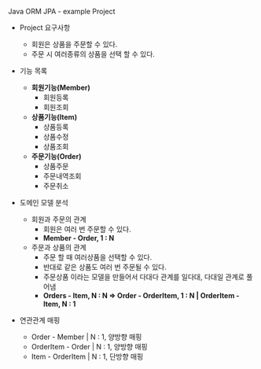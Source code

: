 Java ORM JPA - example Project
- Project 요구사항
  - 회원은 상품을 주문할 수 있다.
  - 주문 시 여러종류의 상품을 선택 할 수 있다.

- 기능 목록
  - **회원기능(Member)**
    - 회원등록
    - 회원조회
  - **상품기능(Item)**
    - 상품등록
    - 상품수정
    - 상품조회
  - **주문기능(Order)**
    - 상품주문
    - 주문내역조회
    - 주문취소

- 도메인 모델 분석
  - 회원과 주문의 관계
    - 회원은 여러 번 주문할 수 있다.
    - **Member - Order, 1 : N**
  - 주문과 상품의 관계
    - 주문 할 때 여러상품을 선택할 수 있다.
    - 반대로 같은 상품도 여러 번 주문될 수 있다.
    - 주문상품 이라는 모델을 만들어서 다대다 관계를 일다대, 다대일 관계로 풀어냄
    - **Orders - Item, N : N  ⇒  Order - OrderItem, 1 : N  |  OrderItem - Item, N : 1**

- 연관관계 매핑
  - Order - Member    | N : 1, 양방향 매핑
  - OrderItem - Order | N : 1, 양방향 매핑
  - Item - OrderItem  | N : 1, 단방향 매핑